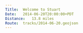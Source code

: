 ```yaml
---
Title:	Welcome to Stuart
Date:	2014-06-20T20:00:00+PDT
Distance:	13.8 miles
Route:	tracks/2014-06-20.geojson
---
```


